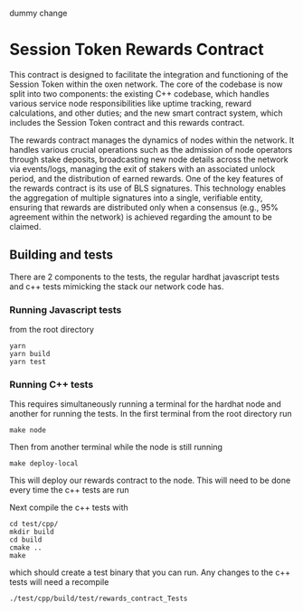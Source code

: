 dummy change

# Session Token Rewards Contract

This contract is designed to facilitate the integration and functioning of the Session Token within the oxen network. The core of the codebase is now split into two components: the existing C++ codebase, which handles various service node responsibilities like uptime tracking, reward calculations, and other duties; and the new smart contract system, which includes the Session Token contract and this rewards contract.

The rewards contract manages the dynamics of nodes within the network. It handles various crucial operations such as the admission of node operators through stake deposits, broadcasting new node details across the network via events/logs, managing the exit of stakers with an associated unlock period, and the distribution of earned rewards. One of the key features of the rewards contract is its use of BLS signatures. This technology enables the aggregation of multiple signatures into a single, verifiable entity, ensuring that rewards are distributed only when a consensus (e.g., 95% agreement within the network) is achieved regarding the amount to be claimed.

## Building and tests
There are 2 components to the tests, the regular hardhat javascript tests and c++ tests mimicking the stack our network code has.

### Running Javascript tests
from the root directory
```
yarn
yarn build
yarn test
```

### Running C++ tests
This requires simultaneously running a terminal for the hardhat node and another for running the tests. In the first terminal from the root directory run
```
make node
```

Then from another terminal while the node is still running

```
make deploy-local
```

This will deploy our rewards contract to the node. This will need to be done every time the c++ tests are run

Next compile the c++ tests with

```
cd test/cpp/
mkdir build
cd build
cmake ..
make
```

which should create a test binary that you can run. Any changes to the c++ tests will need a recompile
```
./test/cpp/build/test/rewards_contract_Tests

```
